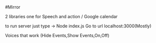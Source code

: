 #Mirror

2 libraries one for Speech and action / Google calendar

to run server just type 
-> Node index.js
Go to url localhost:3000(Mostly)

Voices that work
(Hide Events,Show Events,On,Off)
